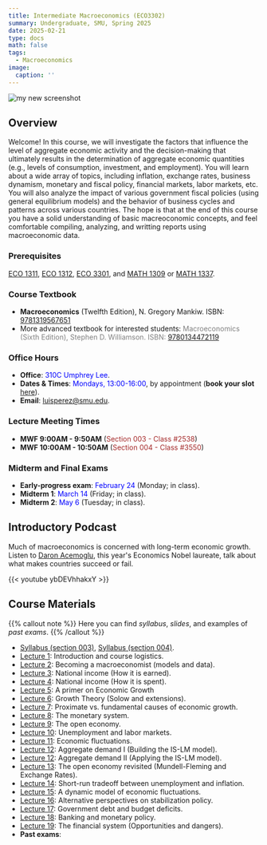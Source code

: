```yaml
---
title: Intermediate Macroeconomics (ECO3302)
summary: Undergraduate, SMU, Spring 2025
date: 2025-02-21
type: docs
math: false
tags:
  - Macroeconomics
image: 
  caption: ''
---
```

<img alt = 'my new screenshot' src='/teaching/intermediate_macro/macro_intro.jpg' />

## Overview
Welcome! In this course, we will investigate the factors that influence the level of aggregate economic activity and the decision-making that ultimately results in the determination of aggregate economic quantities (e.g., levels of consumption, investment, and employment). You will learn about a wide array of topics, including inflation, exchange rates, business dynamism, monetary and fiscal policy, financial markets, labor markets, etc. You will also analyze the impact of various government fiscal policies (using general equilibrium models) and the behavior of business cycles and patterns across various countries. The hope is that at the end of this course you have a solid understanding of basic macreoconomic concepts, and feel comfortable compiling, analyzing, and writting reports using macroeconomic data. 

### Prerequisites
[ECO 1311](https://catalog.smu.edu/preview_course_nopop.php?catoid=33&coid=120231), [ECO 1312](https://catalog.smu.edu/preview_course_nopop.php?catoid=59&coid=223285), [ECO 3301](https://catalog.smu.edu/preview_course_nopop.php?catoid=14&coid=44547), and [MATH 1309](https://catalog.smu.edu/preview_course_nopop.php?catoid=56&coid=211901) or [MATH 1337](https://catalog.smu.edu/preview_course_nopop.php?catoid=33&coid=121240).

### Course Textbook
  * **Macroeconomics** (Twelfth Edition), N. Gregory Mankiw. ISBN: [9781319567651](https://store.macmillanlearning.com/us/product/Macroeconomics/p/1319473474)
  * More advanced textbook for interested students:  <span style="color:gray">Macroeconomics (Sixth Edition), Stephen D. Williamson. ISBN: [9780134472119](https://www.pearson.com/en-us/subject-catalog/p/macroeconomics/P200000006442/9780134472119)</span>

### Office Hours
  * **Office**: <span style="color:blue"> 310C Umphrey Lee</span>.
  * **Dates & Times**: <span style="color:blue">Mondays, 13:00-16:00</span>, by appointment (**book your slot** [here](https://docs.google.com/spreadsheets/d/1ChMqGncR-uL0yOu027SQdq8qXpGKpDk0RrrwqXJLA1M/edit?usp=sharing)).
  * **Email**: luisperez@smu.edu. 

### Lecture Meeting Times
  * **MWF 9:00AM - 9:50AM** (<span style="color:brown">Section 003 - Class #2538</span>)
  * **MWF 10:00AM - 10:50AM** (<span style="color:brown">Section 004 - Class #3550</span>)
  
### Midterm and Final Exams
  * **Early-progress exam**: <span style="color:blue">February 24</span> (Monday; in class).
  * **Midterm 1**: <span style="color:blue">March 14</span> (Friday; in class).
  * **Midterm 2**: <span style="color:blue">May 6</span> (Tuesday; in class).


## Introductory Podcast
Much of macroeconomics is concerned with long-term economic growth. Listen to [Daron Acemoglu](https://economics.mit.edu/people/faculty/daron-acemoglu), this year's Economics Nobel laureate, talk about what makes countries succeed or fail. 

{{< youtube ybDEVhhakxY >}}



## Course Materials

{{% callout note %}}
Here you can find _syllabus_, _slides_, and examples of _past exams_.
{{% /callout %}}

  * [Syllabus (section 003)](https://smu.simplesyllabus.com/api2/doc-pdf/ysjwqhwu5/Spring-2025-ECO-3302-003-Intermediate-Macroeconomics.pdf?locale=en-US), [Syllabus (section 004)](https://smu.simplesyllabus.com/api2/doc-pdf/ysjwqhwu5/Spring-2025-ECO-3302-004-Intermediate-Macroeconomics.pdf?locale=en-US).
  * [Lecture 1](slides/Lect1_ECO3302.pdf): Introduction and course logistics.
  * [Lecture 2](): Becoming a macroeconomist (models and data).
  * [Lecture 3](): National income (How it is earned).
  * [Lecture 4](): National income (How it is spent).
  * [Lecture 5](): A primer on Economic Growth
  * [Lecture 6](): Growth Theory (Solow and extensions).
  * [Lecture 7](): Proximate vs. fundamental causes of economic growth.
  * [Lecture 8](): The monetary system.
  * [Lecture 9](): The open economy.
  * [Lecture 10](): Unemployment and labor markets.
  * [Lecture 11](): Economic fluctuations.
  * [Lecture 12](): Aggregate demand I (Building the IS-LM model).
  * [Lecture 12](): Aggregate demand II (Applying the IS-LM model).
  * [Lecture 13](): The open economy revisited (Mundell-Fleming and Exchange Rates).
  * [Lecture 14](): Short-run tradeoff between unemployment and inflation.
  * [Lecture 15](): A dynamic model of economic fluctuations.
  * [Lecture 16](): Alternative perspectives on stabilization policy.
  * [Lecture 17](): Government debt and budget deficits.
  * [Lecture 18](): Banking and monetary policy.
  * [Lecture 19](): The financial system (Opportunities and dangers).
  * **Past exams**: 
